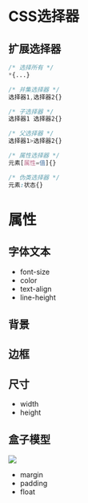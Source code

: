 
# CSS选择器

## 扩展选择器

```css
/* 选择所有 */
*{...} 

/* 并集选择器 */
选择器1,选择器2{}

/* 子选择器 */
选择器1 选择器2{}

/* 父选择器 */
选择器1>选择器2{}

/* 属性选择器 */
元素[属性=值]{}

/* 伪类选择器 */
元素:状态{}
```

# 属性

## 字体文本

- font-size
- color
- text-align
- line-height

## 背景

## 边框

## 尺寸

- width
- height

## 盒子模型

![](https://www.runoob.com/images/box-model.gif)


- margin
- padding
- float
